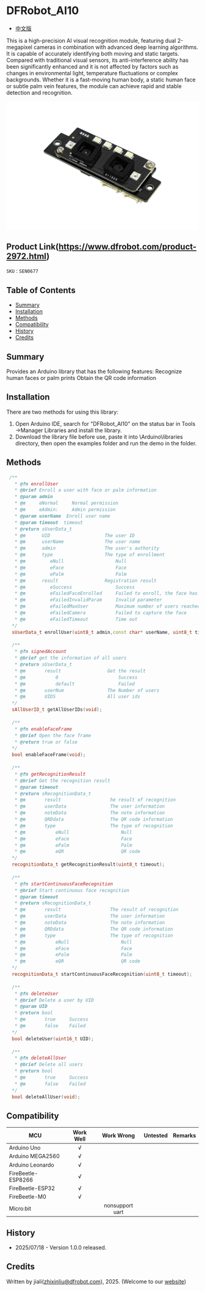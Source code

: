 # DFRobot_AI10
- [中文版](./README_CN.md)

This is a high-precision AI visual recognition module, featuring dual 2-megapixel cameras in combination with advanced deep learning algorithms. It is capable of accurately identifying both moving and static targets. Compared with traditional visual sensors, its anti-interference ability has been significantly enhanced and it is not affected by factors such as changes in environmental light, temperature fluctuations or complex backgrounds. Whether it is a fast-moving human body, a static human face or subtle palm vein features, the module can achieve rapid and stable detection and recognition.

![正反面](resources/images/FacePlamQR.jpg) 


## Product Link(https://www.dfrobot.com/product-2972.html)

    SKU：SEN0677

## Table of Contents

* [Summary](#Summary)
* [Installation](#Installation)
* [Methods](#Methods)
* [Compatibility](#Compatibility)
* [History](#History)
* [Credits](#Credits)

## Summary

Provides an Arduino library that has the following features:
  Recognize human faces or palm prints
  Obtain the QR code information

## Installation
There are two methods for using this library:<br>
1. Open Arduino IDE, search for "DFRobot_AI10" on the status bar in Tools ->Manager Libraries and install the library.<br>
2. Download the library file before use, paste it into \Arduino\libraries directory, then open the examples folder and run the demo in the folder.<br>

## Methods

```C++
 /**
   * @fn enrollUser
   * @brief Enroll a user with face or palm information
   * @param admin  
   * @n     eNormal     Normal permission
   * @n     eAdmin:     Admin permission
   * @param userName  Enroll user name
   * @param timeout  timeout
   * @return sUserData_t
   * @n      UID                    The user ID
   * @n      userName               The user name
   * @n      admin                  The user's authority
   * @n      type                   The type of enrollment
   * @n         eNull                   Null
   * @n         eFace                   Face
   * @n         ePalm                   Palm
   * @n      result                 Registration result
   * @n         eSuccess                Success
   * @n         eFailedFaceEnrolled     Failed to enroll, the face has been enrolled
   * @n         eFailedInvalidParam     Invalid parameter
   * @n         eFailedMaxUser          Maximum number of users reached
   * @n         eFailedCamera           Failed to capture the face
   * @n         eFailedTimeout          Time out
  */
  sUserData_t enrollUser(uint8_t admin,const char* userName, uint8_t timeout);

  /**
   * @fn signedAccount
   * @brief get the information of all users
   * @return sUserData_t
   * @n       result                 Get the result
   * @n           0                      Success
   * @n           default                Failed
   * @n       userNum                The Number of users
   * @n       UIDS                   All user ids
  */
  sAllUserID_t getAllUserIDs(void);

  /**
   * @fn enableFaceFrame
   * @brief Open the face frame
   * @return true or false
  */
  bool enableFaceFrame(void);

  /**
   * @fn getRecognitionResult
   * @brief Get the recognition result
   * @param timeout 
   * @return sRecognitionData_t
   * @n       result                  he result of recognition
   * @n       userData                The user information
   * @n       noteData                The note information
   * @n       QRDdata                 The QR code information
   * @n       type                    The type of recognition
   * @n           eNull                   Null
   * @n           eFace                   Face
   * @n           ePalm                   Palm
   * @n           eQR                     QR code
  */
  recognitionData_t getRecognitionResult(uint8_t timeout);

  /**
   * @fn startContinuousFaceRecognition
   * @brief Start continuous face recognition
   * @param timeout 
   * @return sRecognitionData_t
   * @n       result                  The result of recognition
   * @n       userData                The user information
   * @n       noteData                The note information
   * @n       QRDdata                 The QR code information
   * @n       type                    The type of recognition
   * @n           eNull                   Null
   * @n           eFace                   Face
   * @n           ePalm                   Palm
   * @n           eQR                     QR code
  */
  recognitionData_t startContinuousFaceRecognition(uint8_t timeout);

  /** 
   * @fn deleteUser
   * @brief Delete a user by UID
   * @param UID 
   * @return bool
   * @n       true     Success
   * @n       false    Failed
  */
  bool deleteUser(uint16_t UID);

  /**
   * @fn deleteAllUser
   * @brief Delete all users
   * @return bool
   * @n       true     Success
   * @n       false    Failed
  */
  bool deleteAllUser(void);
```

## Compatibility

MCU                | Work Well    |   Work Wrong    | Untested    | Remarks
------------------ | :----------: | :-------------: | :---------: | :----:
Arduino Uno        |      √       |                 |             |
Arduino MEGA2560   |      √       |                 |             |
Arduino Leonardo   |      √       |                 |             |
FireBeetle-ESP8266 |      √       |                 |             |
FireBeetle-ESP32   |      √       |                 |             |
FireBeetle-M0      |      √       |                 |             |
Micro:bit          |             | nonsupport uart |             |

## History
- 2025/07/18 - Version 1.0.0 released.

## Credits

Written by jiali(zhixinliu@dfrobot.com), 2025. (Welcome to our [website](https://www.dfrobot.com/))